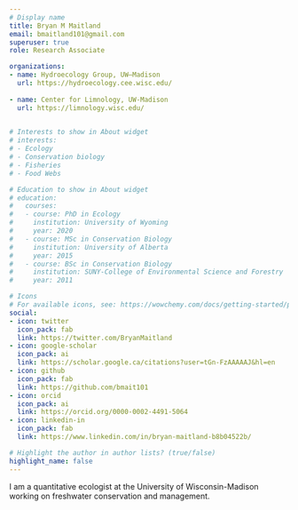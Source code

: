 ```yaml
---
# Display name
title: Bryan M Maitland
email: bmaitland101@gmail.com
superuser: true
role: Research Associate

organizations:
- name: Hydroecology Group, UW—Madison
  url: https://hydroecology.cee.wisc.edu/
  
- name: Center for Limnology, UW-Madison 
  url: https://limnology.wisc.edu/
  

# Interests to show in About widget
# interests:
# - Ecology
# - Conservation biology
# - Fisheries
# - Food Webs

# Education to show in About widget
# education:
#   courses:
#   - course: PhD in Ecology
#     institution: University of Wyoming
#     year: 2020
#   - course: MSc in Conservation Biology
#     institution: University of Alberta
#     year: 2015
#   - course: BSc in Conservation Biology
#     institution: SUNY-College of Environmental Science and Forestry
#     year: 2011

# Icons
# For available icons, see: https://wowchemy.com/docs/getting-started/page-builder/#icons
social:
- icon: twitter
  icon_pack: fab
  link: https://twitter.com/BryanMaitland
- icon: google-scholar  
  icon_pack: ai
  link: https://scholar.google.ca/citations?user=tGn-FzAAAAAJ&hl=en
- icon: github
  icon_pack: fab
  link: https://github.com/bmait101
- icon: orcid
  icon_pack: ai
  link: https://orcid.org/0000-0002-4491-5064
- icon: linkedin-in
  icon_pack: fab
  link: https://www.linkedin.com/in/bryan-maitland-b8b04522b/

# Highlight the author in author lists? (true/false)
highlight_name: false
---
```


I am a quantitative ecologist at the University of Wisconsin-Madison working on freshwater conservation and management.